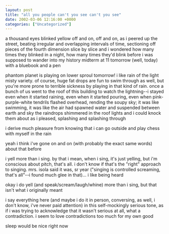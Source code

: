 ```yaml
---
layout: post
title: "all you people can't you see can't you see"
date: 2002-03-06 12:16:00 +0000
categories: ["Uncategorized"]
---
```


a thousand eyes blinked yellow off and on, off and on, as i peered up the street, beating irregular and overlapping intervals of time, sectioning off pieces of the fourth dimension slice by slice and i wondered how many times they blinked in a night, how many times they'd blink before i was supposed to wander into my history midterm at 11 tomorrow (well, today) with a bluebook and a pen

phantom planet is playing on lower sproul tomorrow! i like rain of the light misty variety. of course, huge fat drops are fun to swim through as well, but you're more prone to terrible sickness by playing in that kind of rain. once a bunch of us went to the roof of this building to watch the lightning--i stayed even when it started raining, even when it started pouring, even when pink-purple-white tendrils flashed overhead, rending the soupy sky; it was like swimming, it was like the air had spawned water and suspended between earth and sky the raindrops shimmered in the roof lights and i could knock them about as i pleased, splashing and splashing through 

i derive much pleasure from knowing that i can go outside and play chess with myself in the rain

yeah i think i've gone on and on (with probably the exact same words) about that before

i yell more than i sing. by that i mean, when i sing, it's just yelling, but i'm conscious about pitch, that's all. i don't know if that's the "right" approach to singing. mrs. isola said it was, sr year ("singing is controlled screaming, that's all"--i found much glee in that)... i like being heard

okay i do yell (and speak/scream/laugh/whine) more than i sing, but that isn't what i originally meant

i say everything here (and maybe i do it in person, conversing, as well, i don't know, i've never paid attention) in this self-mockingly serious tone, as if i was trying to acknowledge that it wasn't serious at all, what a contradiction. i seem to love contradictions too much for my own good

sleep would be nice right now